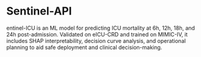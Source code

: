 # Sentinel-API
entinel-ICU is an ML model for predicting ICU mortality at 6h, 12h, 18h, and 24h post-admission. Validated on eICU-CRD and trained on MIMIC-IV, it includes SHAP interpretability, decision curve analysis, and operational planning to aid safe deployment and clinical decision-making.
